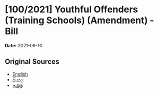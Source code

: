 # [100/2021] Youthful Offenders (Training Schools) (Amendment) - Bill

**Date:** 2021-09-10

## Original Sources

- [English](https://documents.gov.lk/view/bills/2021/9/100-2021_E.pdf)
- [සිංහල](https://documents.gov.lk/view/bills/2021/9/100-2021_S.pdf)
- [தமிழ்](https://documents.gov.lk/view/bills/2021/9/100-2021_T.pdf)
